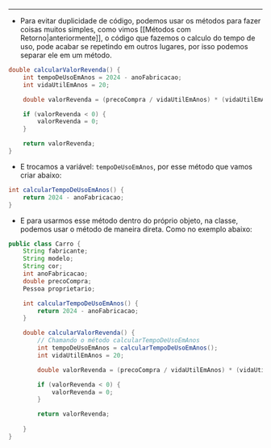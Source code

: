 ___
- Para evitar duplicidade de código, podemos usar os métodos para fazer coisas muitos simples, como vimos [[Métodos com Retorno|anteriormente]], o código que fazemos o calculo do tempo de uso, pode acabar se repetindo em outros lugares, por isso podemos separar ele em um método.
```java
double calcularValorRevenda() {
	int tempoDeUsoEmAnos = 2024 - anoFabricacao;
	int vidaUtilEmAnos = 20;

	double valorRevenda = (precoCompra / vidaUtilEmAnos) * (vidaUtilEmAnos - tempoDeUsoEmAnos);

	if (valorRevenda < 0) {
		valorRevenda = 0;
	}

	return valorRevenda;
}
```
- E trocamos a variável: `tempoDeUsoEmAnos`, por esse método que vamos criar abaixo:
```java
int calcularTempoDeUsoEmAnos() {
	return 2024 - anoFabricacao;
}
```
- E para usarmos esse método dentro do próprio objeto, na classe, podemos usar o método de maneira direta. Como no exemplo abaixo:
```java
public class Carro {
	String fabricante;
	String modelo;
	String cor;
	int anoFabricacao;
	double precoCompra;
	Pessoa proprietario;

	int calcularTempoDeUsoEmAnos() {
		return 2024 - anoFabricacao;
	}

	double calcularValorRevenda() {
		// Chamando o método calcularTempoDeUsoEmAnos
		int tempoDeUsoEmAnos = calcularTempoDeUsoEmAnos();
		int vidaUtilEmAnos = 20;

		double valorRevenda = (precoCompra / vidaUtilEmAnos) * (vidaUtilEmAnos - tempoDeUsoEmAnos);

		if (valorRevenda < 0) {
			valorRevenda = 0;
		}

		return valorRevenda;
	
	}
}
```